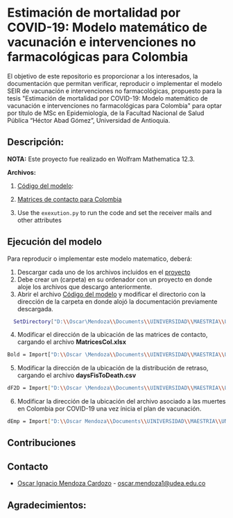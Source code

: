# Estimación de mortalidad por COVID-19: Modelo matemático de vacunación e intervenciones no farmacológicas para Colombia

El objetivo de este repositorio es proporcionar a los interesados, la documentación que permitan verificar, reproducir o implementar el modelo SEIR de vacunación e intervenciones no farmacológicas, propuesto para la tesis "Estimación de mortalidad por COVID-19: Modelo matemático de vacunación e intervenciones no farmacológicas para Colombia" para optar por título de MSc en Epidemiología, de la Facultad Nacional de Salud Pública “Héctor Abad Gómez”, Universidad de Antioquia.

## Descripción:

**NOTA:** Este proyecto fue realizado en Wolfram Mathematica 12.3.

**Archivos:**


1.  [Código del modelo](https://github.com/IgnacioMendozaC/MortalidadCOVID-19tesis/blob/main/Cod_modelo_final.nb):

2. [Matrices de contacto para Colombia](https://github.com/IgnacioMendozaC/MortalidadCOVID-19tesis/blob/main/MatricesCol.xlsx)

4. Use the `exexution.py` to run the code and set the receiver mails and other attributes

## Ejecución del modelo

Para reproducir o implementar este modelo matematico, deberá:

1. Descargar cada uno de los archivos incluidos en el [proyecto](https://github.com/IgnacioMendozaC/MortalidadCOVID-19tesis)
2. Debe crear un (carpeta) en su ordenador con un proyecto en donde aloje los archivos que descargo anteriormente.
3. Abrir el archivo [Código del modelo](https://github.com/IgnacioMendozaC/MortalidadCOVID-19tesis/blob/main/Cod_modelo_final.nb) y modificar el directorio con la dirección de la carpeta en donde alojó la documentación previamente descargada. 
   
 ```sh 
   SetDirectory["D:\\Oscar\Mendoza\\Documents\\UINIVERSIDAD\\MAESTRIA\\UNIVERSIDAD DE ANTIOQUIA\\II\\Proyecto\\Documento\\FINAL"]
 ```
 4. Modificar el dirección de la ubicación de las matrices de contacto, cargando el archivo **MatricesCol.xlsx** 
 
   ```sh 
  Bold = Import["D:\\Oscar \Mendoza\\Documents\\UINIVERSIDAD\\MAESTRIA\\UNIVERSIDAD DEANTIOQUIA\\II\\Proyecto\\Documento\\FINAL\\Bases de      datos\\MatricesCol.xlsx", "Data"]
   ```
  5. Modificar la dirección de la ubicación de la distribución de retraso, cargando el archivo **daysFisToDeath.csv**
 
 ```sh 
 dF2D = Import["D:\\Oscar \Mendoza\\Documents\\UINIVERSIDAD\\MAESTRIA\\UNIVERSIDAD DE \ANTIOQUIA\\II\\Proyecto\\Documento\\FINAL\\Bases de \datos\\daysFisToDeath.csv"] // Flatten;
  ```
  
  6. Modificar la dirección de la ubicación del archivo asociado a las muertes en Colombia por COVID-19 una vez ínicia el plan de vacunación. 
  
   ```sh 
dEmp = Import["D:\\Oscar Mendoza\\Documents\\UINIVERSIDAD\\MAESTRIA\\UNIVERSIDAD \DE ANTIOQUIA\\II\\Proyecto\\Documento\\FINAL\\Bases de \datos\\Casos_COVID\\Casos_COVID\\fallecidos_pos_mar2.csv"]
  ```

## Contribuciones



## Contacto

* [Oscar Ignacio Mendoza Cardozo](https://orcid.org/0000-0002-3881-6430) - oscar.mendoza1@udea.edu.co

## Agradecimientos:


    
    
    
    
   




